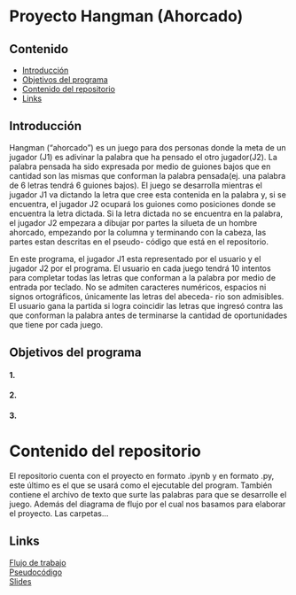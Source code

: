 
# Proyecto Hangman (Ahorcado)

## Contenido
- [Introducción](#introducción)
- [Objetivos del programa](#objetivos-del-programa)
- [Contenido del repositorio](#contenido-del-repositorio)
- [Links](#links)

## Introducción

Hangman (“ahorcado”) es un juego para dos personas donde la meta de un jugador (J1) es adivinar la palabra que 
ha pensado el otro jugador(J2). La palabra pensada ha sido expresada por medio de guiones bajos que en cantidad 
son las mismas que conforman la palabra pensada(ej. una palabra de 6 letras tendrá 6 guiones bajos).
   El juego se desarrolla mientras el jugador J1 va dictando la letra que cree esta contenida en la palabra y, 
si se encuentra, el jugador J2 ocupará los guiones como posiciones donde se encuentra la letra dictada. 
   Si la letra dictada no se encuentra en la palabra, el jugador J2 empezara a dibujar por partes la silueta de
un hombre ahorcado, empezando por la columna y terminando con la cabeza, las partes estan descritas en el pseudo-
código que está en el repositorio.

En este programa, el jugador J1 esta representado por el usuario y el jugador J2 por el programa. El usuario en 
cada juego tendrá 10 intentos para completar todas las letras que conforman a la palabra por medio de entrada por
teclado. No se admiten caracteres numéricos, espacios ni signos ortográficos, únicamente las letras del abeceda-
rio son admisibles. El usuario gana la partida si logra coincidir las letras que ingresó contra las que conforman
la palabra antes de terminarse la cantidad de oportunidades que tiene por cada juego. 


## Objetivos del programa

#### 1. 
#### 2.
#### 3.


# Contenido del repositorio

El repositorio cuenta con el proyecto en formato .ipynb y en formato .py, este último es el que se usará como el
ejecutable del program. También contiene el archivo de texto que surte las palabras para que se desarrolle el juego.
Además del diagrama de flujo por el cual nos basamos para elaborar el proyecto.
Las carpetas...


## Links

[Flujo de trabajo](https://lucid.app/lucidchart/471bc5f8-297c-42c7-8860-0945a2a78e9f/edit?invitationId=inv_14efcd87-82ca-4f84-afba-86d20796dbb7&referringApp=slack#)  
[Pseudocódigo](https://docs.google.com/document/d/1OX07BruAEH_KtiHDkboYBDaLUfI2RaPXt6fCERQ9p0U/edit)  
[Slides](https://docs.google.com/presentation/d/1XxSIoisNOwXswloXvkFB2z95bezzJsN8Cwmb8ulH2Xs/edit?usp=sharing)  




























